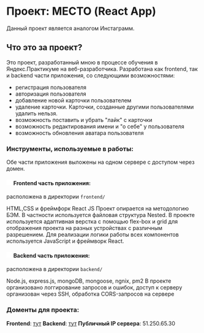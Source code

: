 # Проект: МЕСТО (React App)
Данный проект является аналогом Инстаграмм.

## Что это за проект?
Это  проект, разработанный мною в процессе обучения в Яндекс.Практикуме на веб-разработчика.
Разработана как frontend, так и backend части приложения, со следующими возможностями: 
- регистрация пользователя
- авторизация пользователя
- добавление новой карточки пользователем
- удаление карточки. Карточки, созданные другими пользователями удалить нельзя.
- возможность поставить и убрать "лайк" с карточки
- возможность редактирования имени и "о себе" у пользователя
- возможность обновления аватара пользователя

### Инструменты, используемые в работы:
Обе части приложения выложены на одном сервере с доступом через домен.

####  ![стрелка](./frontend/src/images/icon.png) Frontend часть приложения:
расположена в директории `frontend/`

HTML,CSS и фреймфорк React JS
Проект опирается на методологию БЭМ. В частности используется файловая структура Nested.
В проекте используется адаптивная верстка с помощью flex-box и grid для отображения проекта на разных устройствах с различным разрешением.
Для реализации логики работы всех компонентов используется JavaScript и фреймворк React.

#### ![стрелка](./frontend/src/images/icon.png) Backend часть приложения:
расположена в директории `backend/`

Node.js, express.js, mongoDB, mongoose, ngnix, pm2
В проекте организовано логгирование запросов и ошибок, доступ к серверу организован через SSH, обработка CORS-запросов на сервере

### Доменты для проекта:
**Frontend**: [тут](inkinyam.nomoredomains.sbs)
**Backend**: [тут](api.inkinyam.nomoredomains.sbs)
**Публичный IP сервера**: 51.250.65.30


